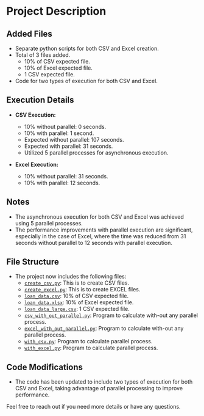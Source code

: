 # Project Description

## Added Files
- Separate python scripts for both CSV and Excel creation.
- Total of 3 files added.
  - 10% of CSV expected file.
  - 10% of Excel expected file.
  - 1 CSV expected file.
- Code for two types of execution for both CSV and Excel.

## Execution Details
- **CSV Execution:**
  - 10% without parallel: 0 seconds.
  - 10% with parallel: 1 second.
  - Expected without parallel: 107 seconds.
  - Expected with parallel: 31 seconds.
  - Utilized 5 parallel processes for asynchronous execution.

- **Excel Execution:**
  - 10% without parallel: 31 seconds.
  - 10% with parallel: 12 seconds.

## Notes
- The asynchronous execution for both CSV and Excel was achieved using 5 parallel processes.
- The performance improvements with parallel execution are significant, especially in the case of Excel, where the time was reduced from 31 seconds without parallel to 12 seconds with parallel execution.

## File Structure
- The project now includes the following files:
  - [`create_csv.py`](create_csv.py): This is to create CSV files.
  - [`create_excel.py`](create_excel.py): This is to create EXCEL files.
  - [`loan_data.csv`](loan_data.csv): 10% of CSV expected file.
  - [`loan_data.xlsx`](loan_data.xlsx): 10% of Excel expected file.
  - [`loan_data_large.csv`](loan_data_large.csv): 1 CSV expected file.
  - [`csv_with_out_parallel.py`](csv_with_out_parallel.py): Program to calculate with-out any parallel process.
  - [`excel_with_out_parallel.py`](excel_with_out_parallel.py): Program to calculate with-out any parallel process.
  - [`with_csv.py`](with_csv.py): Program to calculate parallel process.
  - [`with_excel.py`](with_excel.py): Program to calculate parallel process.
  
## Code Modifications
- The code has been updated to include two types of execution for both CSV and Excel, taking advantage of parallel processing to improve performance.

Feel free to reach out if you need more details or have any questions.
